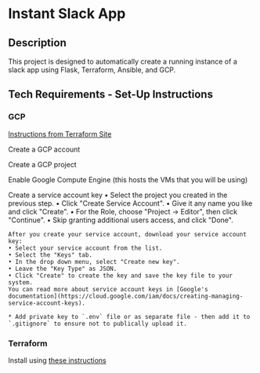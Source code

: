 # Instant Slack App

## Description

This project is designed to automatically create a running instance of a slack app using Flask, Terraform, Ansible, and GCP.

## Tech Requirements - Set-Up Instructions

### GCP

[Instructions from Terraform Site](https://developer.hashicorp.com/terraform/tutorials/gcp-get-started/google-cloud-platform-build)

Create a GCP account

Create a GCP project

Enable Google Compute Engine (this hosts the VMs that you will be using)

Create a service account key
	• Select the project you created in the previous step.
	• Click "Create Service Account".
	• Give it any name you like and click "Create".
	• For the Role, choose "Project -> Editor", then click "Continue".
	• Skip granting additional users access, and click "Done".
	
    After you create your service account, download your service account key:
	• Select your service account from the list.
	• Select the "Keys" tab.
	• In the drop down menu, select "Create new key".
	• Leave the "Key Type" as JSON.
	• Click "Create" to create the key and save the key file to your system.
	You can read more about service account keys in [Google's documentation](https://cloud.google.com/iam/docs/creating-managing-service-account-keys).

	* Add private key to `.env` file or as separate file - then add it to `.gitignore` to ensure not to publically upload it.

### Terraform

Install using [these instructions](https://developer.hashicorp.com/terraform/tutorials/aws-get-started/install-cli)


